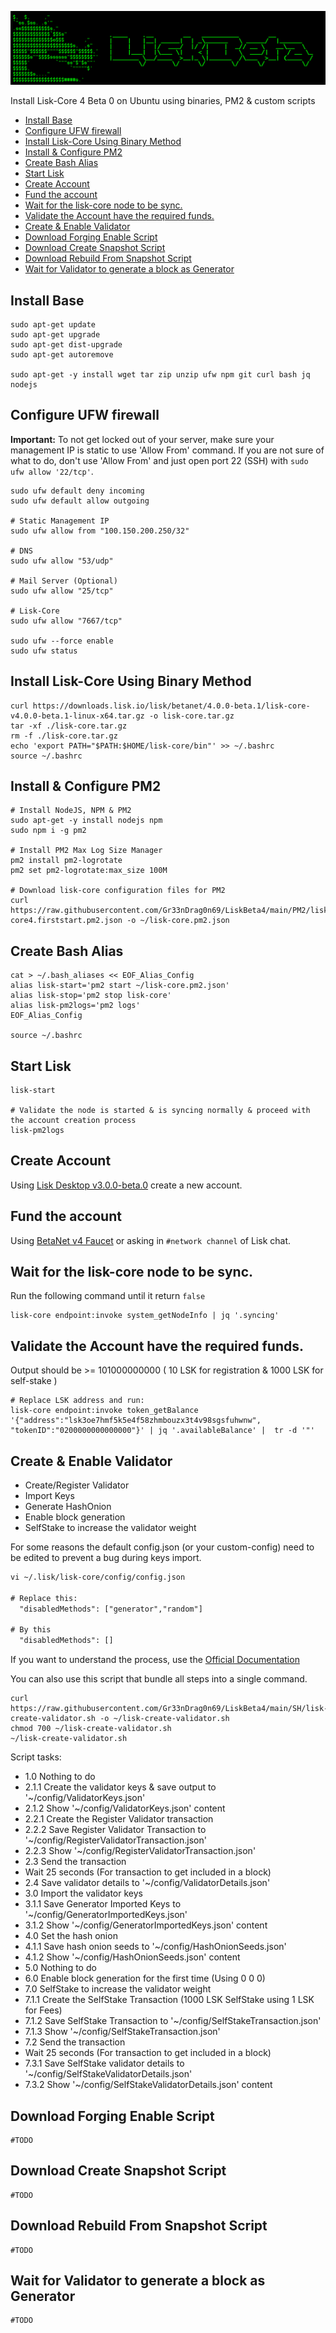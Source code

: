 ![##Header##](../PNG/Header.png)

Install Lisk-Core 4 Beta 0 on Ubuntu using binaries, PM2 & custom scripts

- [Install Base](#install-base)
- [Configure UFW firewall](#configure-ufw-firewall)
- [Install Lisk-Core Using Binary Method](#install-lisk-core-using-binary-method)
- [Install \& Configure PM2](#install--configure-pm2)
- [Create Bash Alias](#create-bash-alias)
- [Start Lisk](#start-lisk)
- [Create Account](#create-account)
- [Fund the account](#fund-the-account)
- [Wait for the lisk-core node to be sync.](#wait-for-the-lisk-core-node-to-be-sync)
- [Validate the Account have the required funds.](#validate-the-account-have-the-required-funds)
- [Create \& Enable Validator](#create--enable-validator)
- [Download Forging Enable Script](#download-forging-enable-script)
- [Download Create Snapshot Script](#download-create-snapshot-script)
- [Download Rebuild From Snapshot Script](#download-rebuild-from-snapshot-script)
- [Wait for Validator to generate a block as Generator](#wait-for-validator-to-generate-a-block-as-generator)

## Install Base

```shell
sudo apt-get update
sudo apt-get upgrade
sudo apt-get dist-upgrade
sudo apt-get autoremove

sudo apt-get -y install wget tar zip unzip ufw npm git curl bash jq nodejs
```

## Configure UFW firewall

**Important:** To not get locked out of your server, make sure your management IP is static to use 'Allow From' command. If you are not sure of what to do, don't use 'Allow From' and just open port 22 (SSH) with `sudo ufw allow '22/tcp'`.

```shell
sudo ufw default deny incoming
sudo ufw default allow outgoing

# Static Management IP
sudo ufw allow from "100.150.200.250/32"

# DNS
sudo ufw allow "53/udp"

# Mail Server (Optional)
sudo ufw allow "25/tcp"

# Lisk-Core
sudo ufw allow "7667/tcp"

sudo ufw --force enable
sudo ufw status
```

## Install Lisk-Core Using Binary Method

```shell
curl https://downloads.lisk.io/lisk/betanet/4.0.0-beta.1/lisk-core-v4.0.0-beta.1-linux-x64.tar.gz -o lisk-core.tar.gz
tar -xf ./lisk-core.tar.gz
rm -f ./lisk-core.tar.gz
echo 'export PATH="$PATH:$HOME/lisk-core/bin"' >> ~/.bashrc
source ~/.bashrc
```

## Install & Configure PM2

```shell
# Install NodeJS, NPM & PM2
sudo apt-get -y install nodejs npm
sudo npm i -g pm2

# Install PM2 Max Log Size Manager
pm2 install pm2-logrotate
pm2 set pm2-logrotate:max_size 100M

# Download lisk-core configuration files for PM2
curl https://raw.githubusercontent.com/Gr33nDrag0n69/LiskBeta4/main/PM2/lisk-core4.firststart.pm2.json -o ~/lisk-core.pm2.json

```

## Create Bash Alias

```shell
cat > ~/.bash_aliases << EOF_Alias_Config
alias lisk-start='pm2 start ~/lisk-core.pm2.json'
alias lisk-stop='pm2 stop lisk-core'
alias lisk-pm2logs='pm2 logs'
EOF_Alias_Config

source ~/.bashrc
```

## Start Lisk

```shell
lisk-start

# Validate the node is started & is syncing normally & proceed with the account creation process
lisk-pm2logs
```

## Create Account

Using [Lisk Desktop v3.0.0-beta.0](https://github.com/LiskHQ/lisk-desktop/releases/tag/v3.0.0-beta.0) create a new account.

## Fund the account

Using [BetaNet v4 Faucet](https://betanet-faucet.lisk.com/) or asking in `#network channel` of Lisk chat.

## Wait for the lisk-core node to be sync.

Run the following command until it return `false`

```shell
lisk-core endpoint:invoke system_getNodeInfo | jq '.syncing'
```

## Validate the Account have the required funds.

Output should be >= 101000000000 ( 10 LSK for registration & 1000 LSK for self-stake )

```shell
# Replace LSK address and run:
lisk-core endpoint:invoke token_getBalance '{"address":"lsk3oe7hmf5k5e4f58zhmbouzx3t4v98sgsfuhwnw", "tokenID":"0200000000000000"}' | jq '.availableBalance' |  tr -d '"'
```
## Create & Enable Validator

* Create/Register Validator
* Import Keys
* Generate HashOnion
* Enable block generation
* SelfStake to increase the validator weight

For some reasons the default config.json (or your custom-config) need to be edited to prevent a bug during keys import.

```txt
vi ~/.lisk/lisk-core/config/config.json

# Replace this:
  "disabledMethods": ["generator","random"]

# By this
  "disabledMethods": []
```

If you want to understand the process, use the [Official Documentation](https://lisk.com/documentation/beta/run-blockchain/become-a-validator.html)

You can also use this script that bundle all steps into a single command.

```shell
curl https://raw.githubusercontent.com/Gr33nDrag0n69/LiskBeta4/main/SH/lisk-create-validator.sh -o ~/lisk-create-validator.sh
chmod 700 ~/lisk-create-validator.sh
~/lisk-create-validator.sh
```

Script tasks:

* 1.0 Nothing to do
* 2.1.1 Create the validator keys & save output to '~/config/ValidatorKeys.json'
* 2.1.2 Show '~/config/ValidatorKeys.json' content
* 2.2.1 Create the Register Validator transaction
* 2.2.2 Save Register Validator Transaction to '~/config/RegisterValidatorTransaction.json'
* 2.2.3 Show '~/config/RegisterValidatorTransaction.json'
* 2.3 Send the transaction
* Wait 25 seconds (For transaction to get included in a block)
* 2.4 Save validator details to '~/config/ValidatorDetails.json'
* 3.0 Import the validator keys
* 3.1.1 Save Generator Imported Keys to '~/config/GeneratorImportedKeys.json'
* 3.1.2 Show '~/config/GeneratorImportedKeys.json' content
* 4.0 Set the hash onion
* 4.1.1 Save hash onion seeds to '~/config/HashOnionSeeds.json'
* 4.1.2 Show '~/config/HashOnionSeeds.json' content
* 5.0 Nothing to do
* 6.0 Enable block generation for the first time (Using 0 0 0)
* 7.0 SelfStake to increase the validator weight
* 7.1.1 Create the SelfStake Transaction (1000 LSK SelfStake using 1 LSK for Fees)
* 7.1.2 Save SelfStake Transaction to '~/config/SelfStakeTransaction.json'
* 7.1.3 Show '~/config/SelfStakeTransaction.json'
* 7.2 Send the transaction
* Wait 25 seconds (For transaction to get included in a block)
* 7.3.1 Save SelfStake validator details to '~/config/SelfStakeValidatorDetails.json'
* 7.3.2 Show '~/config/SelfStakeValidatorDetails.json' content

## Download Forging Enable Script

```shell
#TODO
```

## Download Create Snapshot Script

```shell
#TODO
```

## Download Rebuild From Snapshot Script

```shell
#TODO
```

## Wait for Validator to generate a block as Generator

```shell
#TODO
```
